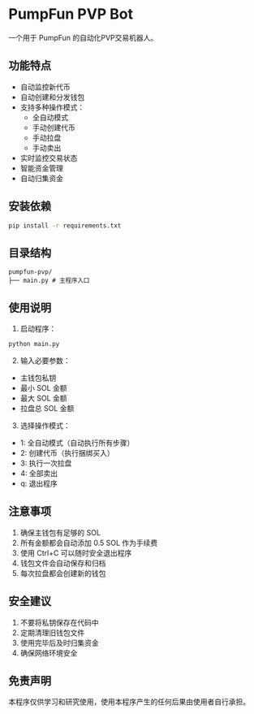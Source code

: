 # PumpFun PVP Bot

一个用于 PumpFun 的自动化PVP交易机器人。

## 功能特点

- 自动监控新代币
- 自动创建和分发钱包
- 支持多种操作模式：
  - 全自动模式
  - 手动创建代币
  - 手动拉盘
  - 手动卖出
- 实时监控交易状态
- 智能资金管理
- 自动归集资金

## 安装依赖 

```bash
pip install -r requirements.txt
```
## 目录结构

```
pumpfun-pvp/
├── main.py # 主程序入口
```
## 使用说明

1. 启动程序：
```bash
python main.py
```
2. 输入必要参数：
- 主钱包私钥
- 最小 SOL 金额
- 最大 SOL 金额
- 拉盘总 SOL 金额

3. 选择操作模式：
- 1: 全自动模式（自动执行所有步骤）
- 2: 创建代币（执行捆绑买入）
- 3: 执行一次拉盘
- 4: 全部卖出
- q: 退出程序

## 注意事项

1. 确保主钱包有足够的 SOL
2. 所有金额都会自动添加 0.5 SOL 作为手续费
3. 使用 Ctrl+C 可以随时安全退出程序
4. 钱包文件会自动保存和归档
5. 每次拉盘都会创建新的钱包

## 安全建议

1. 不要将私钥保存在代码中
2. 定期清理旧钱包文件
3. 使用完毕后及时归集资金
4. 确保网络环境安全


## 免责声明

本程序仅供学习和研究使用，使用本程序产生的任何后果由使用者自行承担。
